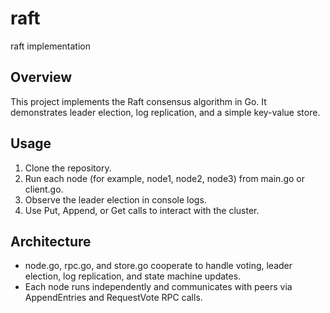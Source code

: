 # raft
raft implementation

## Overview
This project implements the Raft consensus algorithm in Go. It demonstrates leader election, log replication, and a simple key-value store.

## Usage
1. Clone the repository.
2. Run each node (for example, node1, node2, node3) from main.go or client.go.
3. Observe the leader election in console logs.
4. Use Put, Append, or Get calls to interact with the cluster.

## Architecture
- node.go, rpc.go, and store.go cooperate to handle voting, leader election, log replication, and state machine updates.
- Each node runs independently and communicates with peers via AppendEntries and RequestVote RPC calls.
